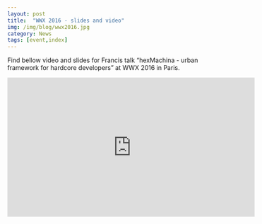 ```yaml
---
layout: post
title:  "WWX 2016 - slides and video"
img: /img/blog/wwx2016.jpg
category: News
tags: [event,index]
---
```

Find bellow video and slides for Francis talk “hexMachina - urban framework for hardcore developers” at WWX 2016 in Paris.

<iframe width="560" height="315" src="https://www.youtube.com/embed/i77iNU5D4mY" frameborder="0" allowfullscreen=""></iframe>